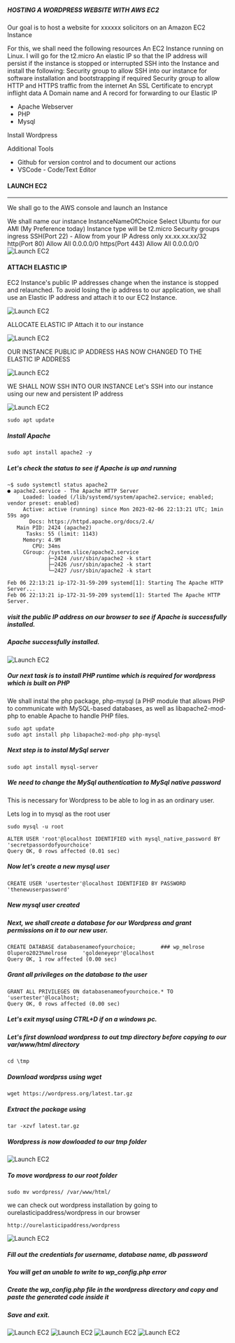 ##### HOSTING A WORDPRESS WEBSITE WITH AWS EC2 

Our goal is to host a website for xxxxxx solicitors on an Amazon EC2 Instance

For this, we shall need the following resources
An EC2 Instance running on Linux. I will go for the t2.micro 
An elastic IP so that the IP address will persist if the instance is stopped or interrupted
SSH into the Instance and install the following:
Security group to allow SSH into our instance for software installation and bootstrapping if required
Security group to allow HTTP and HTTPS traffic from the internet
An SSL Certificate to encrypt inflight data
A Domain name and A record for forwarding to our Elastic IP

- Apache Webserver
- PHP 
- Mysql

Install Wordpress

Additional Tools
- Github for version control and to document our actions
- VSCode - Code/Text Editor

#### LAUNCH EC2
------
We shall go to the AWS console and launch an Instance

We shall name our instance InstanceNameOfChoice
Select Ubuntu for our AMI (My Preference today)
Instance type will be t2.micro
Security groups ingress 
SSH(Port 22) - Allow from your IP Adress only  xx.xx.xx.xx/32
http(Port 80) Allow All 0.0.0.0/0 
https(Port 443) Allow All 0.0.0.0/0
![Launch EC2](./images/launch-instance.png)

#### ATTACH ELASTIC IP
EC2 Instance's public IP addresses change when the instance is stopped and relaunched. To avoid losing
the ip address to our application, we shall use an Elastic IP address and attach it to our EC2 Instance.

![Launch EC2](./images/elastic-ip.png)

ALLOCATE ELASTIC IP
Attach it to our instance

![Launch EC2](./images/associate-eip.png)

OUR INSTANCE PUBLIC IP ADDRESS HAS NOW CHANGED TO THE ELASTIC IP ADDRESS

![Launch EC2](./images/EIP-PUBLICIP.png)

WE SHALL NOW SSH INTO OUR INSTANCE
Let's SSH into our instance using our new and persistent IP address

![Launch EC2](./images/logged-into-instance.png)

```
sudo apt update	
```

##### Install Apache
```
sudo apt install apache2 -y
```

##### Let's check the status to see if Apache is up and running
```
~$ sudo systemctl status apache2
● apache2.service - The Apache HTTP Server
     Loaded: loaded (/lib/systemd/system/apache2.service; enabled; vendor preset: enabled)
     Active: active (running) since Mon 2023-02-06 22:13:21 UTC; 1min 59s ago
       Docs: https://httpd.apache.org/docs/2.4/
   Main PID: 2424 (apache2)
      Tasks: 55 (limit: 1143)
     Memory: 4.9M
        CPU: 34ms
     CGroup: /system.slice/apache2.service
             ├─2424 /usr/sbin/apache2 -k start
             ├─2426 /usr/sbin/apache2 -k start
             └─2427 /usr/sbin/apache2 -k start

Feb 06 22:13:21 ip-172-31-59-209 systemd[1]: Starting The Apache HTTP Server...
Feb 06 22:13:21 ip-172-31-59-209 systemd[1]: Started The Apache HTTP Server.
```

##### visit the public IP address on our browser to see if Apache is successfully installed.
##### Apache successfully installed.

![Launch EC2](./images/Apache-installed.png)

##### Our next task is to install PHP runtime which is required for wordpress which is built on PHP

We shall  instal the php package, php-mysql (a PHP module that allows PHP to communicate with MySQL-based databases, as well as  libapache2-mod-php to enable Apache to handle PHP files. 
```
sudo apt update
sudo apt install php libapache2-mod-php php-mysql
```

##### Next step is to instal MySql server

```
sudo apt install mysql-server
```

##### We need to change the MySql authentication to MySql native password
This is necessary for Wordpress to be able to log in as an ordinary user.

Lets log in to mysql as the root user

```
sudo mysql -u root
```
```
ALTER USER 'root'@localhost IDENTIFIED with mysql_native_password BY 'secretpassordofyourchoice'
Query OK, 0 rows affected (0.01 sec)
```

##### Now let's create a new mysql user

```
CREATE USER 'usertester'@localhost IDENTIFIED BY PASSWORD 'thenewuserpassword'
```
##### New mysql user created

##### Next, we shall create a database for our Wordpress and grant permissions on it to our new user.
```
CREATE DATABASE databasenameofyourchoice;        ### wp_melrose       Olupero2023%melrose     'goldeneyepr'@localhost
Query OK, 1 row affected (0.00 sec)
```
##### Grant all privileges on the database to the user
```
GRANT ALL PRIVILEGES ON databasenameofyourchoice.* TO 'usertester'@localhost;
Query OK, 0 rows affected (0.00 sec)
```
##### Let's exit mysql using CTRL+D if on a windows pc.

##### Let's first download wordpress to out tmp directory before copying to our var/www/html directory
```
cd \tmp
```
##### Download wordprss using wget
```
wget https://wordpress.org/latest.tar.gz
```

##### Extract the package using 
```
tar -xzvf latest.tar.gz
```
##### Wordpress is now dowloaded to our tmp folder

![Launch EC2](./images/wordpress-downloaded-tmp.png)

##### To move wordpress to our root folder
```
sudo mv wordpress/ /var/www/html/
```

we can check out wordpress installation by going to ourelasticipaddress/wordpress in our browser
```
http://ourelasticipaddress/wordpress
```
  
![Launch EC2](./images/wordpress-successful1.png)

##### Fill out the credentials for username, database name, db password 

##### You will get an unable to write to wp_config.php error

##### Create the wp_config.php file in the wordpress directory and copy and paste the generated code inside it

##### Save and exit.

![Launch EC2](./images/wordpress-successful2.png)
![Launch EC2](./images/wordpress-successful3.png)
![Launch EC2](./images/wordpress-successful3.png)
![Launch EC2](./images/wordpress-successful5.png)